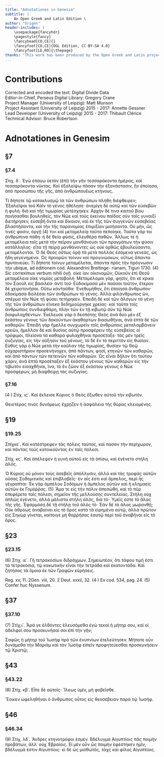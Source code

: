 ```yaml
---
title: "Adnotationes in Genesim"
subtitle: |
	An Open Greek and Latin Edition \ 
author: "Origen"
header-includes: | 
	\usepackage{fancyhdr}
	\pagestyle{fancy}
	\fancyhead[CO,CE]{}
	\fancyfoot[CO,CE]{OGL Edition, CC-BY-SA 4.0}
	\fancyfoot[LE,RO]{\thepage}
thanks: "This work has been produced by the Open Greek and Latin project through the help of volunteers. See contributions for details."
...
```


# Contributions  

Corrected and encoded the text: Digital Divide Data  
 Editor-in-Chief, Perseus Digital Library: Gregory Crane  
 Project Manager (University of Leipzig): Matt Munson  
 Project Assistant (University of Leipzig) 2015 - 2017: Annette Gessner  
 Lead Developer (University of Leipzig) 2015 - 2017: Thibault Clérice  
 Technical Advisor: Bruce Robertson  

# Adnotationes in Genesim  

## §7  

### §7.4  

<p>Στιχ. δ΄. Ἐγὼ ἐπάγω ὑετὸν (ἐπὶ) τὴν γῆν τεσσαράκοντα
ἡμέρας, καὶ τεσσαράκοντα νύκτας.
Καὶ ἐξαλείψω πᾶσαν τὴν ἐξανάστασιν, ἣν
ἐποίησα, ἀπὸ προσώπου τῆς γῆς, ἀπὸ ἀνθρώπουἕως κτήνους.</p>
<p>Τί δήποτε τῷ κατακλυσμῷ τὰ τῶν ἀνθρώπων πλήθη
διέφθειρεν; Ἐξαλεῖψαι τοῦ Κάῖν τὸ γένος ἠθέλησε·
ἀνεμίγη δὲ αὐτῷ καὶ τῶν εὐσεβῶν ἡ φυλή· διὸ
καὶ τῆς τιμωρίας μετέσχηκεν. Ἀρχὴν δέ τινα καιτοῦ
βίου ποιήσασθαι βουληθεὶς, τὸν Νῶε καὶ τοὺς ἐκείνου
παῖδας σὺν ταῖς γυναιξὶ διετήρησεν, εὐσεβῆ ὄντα
καὶ δίκαιον, καὶ ἐκ τῆς τῶν συγγενῶν εὐσεβείας
βλαστήσαντα, καὶ τὴν τῆς παρανομίας ἐπιμιξίαν μισήσαντα.
Οὐ μὴν, ὥς τινές φασιν, ὀργῇ (4) τινι καὶ μεταμελείᾳ
ταῦτα πεποίηκε. Ταῦτα γάρ τοι ἀνθρώπινα
πάθη· ἡ δὲ θεία φύσις, ἐλευθέρα παθῶν. Ἄλλως τε
ἡ μεταμέλεια τοῖς μετὰ τὴν πεῖραν μανθάνουσι τῶν
πραγμάτων τὴν φύσιν κατάλληλος· εἶτα τῇ πείρᾳ
μανθάνοντες ὡς οὐκ ὀρθῶς ἐβουλεύσαντο, μεταμέλονται.
Ὁ δὲ Θεὸς οὕτως ὁρᾷ τὰ μετὰ πολλὰς ἐσόμενα
γενεὰς, ὡς ἤδη γεγενημένα. Ὡς προορῶν τοίνυν καὶ
προγινώσκων, οὕτως ἅπαντα πρυτανεύει. Τί δήποτε
τοίνυν μεταμέλεται, ἅπαντα πρὸς τὴν πρόγνωσιν τὴν
<note type="footnote">ubique, ad editionem cod. Alexandrini Breitinge-
rianam, Tiguri 1730.</note>
<note type="footnote">(4) Sic correximus verbum nihili ὀγῇ.</note>

<pb n="13"/>
οἰκε ίαν οἰκονομῶν; Οὐκοῦν ἐπὶ Θεοῦ μεταμέλεια οἰκε
νομίας μεταβολή· Μεταμέλομαι γὰρ, φησὶν, ὅτι
κέ κρικα τὸν Σαοὺλ εἰς βασιλέα· ἀντὶ τοῦ· Εὐδοκίμασα
μὲν παῦσαι τοῦτον, ἕτερον δὲ χειροτονῆσαι.
Οὕτω κἀνταῦθα· Ἐνεθυμήθην, ὅτι ἐποίησα ἄνθρωπον·
ἐδοκίμασα διολέσαι τῶν ἀνθρώπων τὸ γένος.
Ἀλλὰ φιλάνθρωπος ὢν, σπέρμα τὸν Νῶε τῇ φύσει
τετήρηκεν. Ἐπειδὴ δὲ καὶ τῶν ἀλόγων τὰ γένη τῆς
τῶν ἀνθρώπων εἵνεκα δεδημιούργηκε χρείας· καὶ
ταῦτα τοῖς ἀνθρώποις συνδιεφθάρη, πλὴν τῶν ἐν τῇ
κιβωτῷ σὺν τῷ Νῶε διαφυλαχθέντων. Ἐκέλευσε γὰρ
ὁ δεσπότης Θεὸς ἀνὰ δύο μὲν ἐξ ἑκάστου γένους τῶν
δοκούντων ἀκαθάρτων διασωθῆναι, ἀνὰ ἑπτὰ δὲ τῶν
καθαρῶν. Ἐπειδὴ γὰρ ἤμελλε συγχωρεῖν τοῖς ἀνθρώποις
μεταλαμβάνειν κρεῶν, ἤμελλον δὲ καὶ θυσίας
αὐτῷ προσφέρειν τῆς εὐσεβείας οἱ τρόφιμοι,
πλείονα τὰ καθαρὰ φυλαχθῆναι προσέταξε· τὰς μὲν
τρεῖς συζυγίας, εἰς τὴν αὔξησιν τοῦ γένους, τὸ δὲ ἓν
τὸ περιττὸν εἰς θυσίαν. Εὐθὺς γὰρ ὁ Νῶε μετὰ τὴν
καῦλαν τῆς τιμωρίας, θυσίαν τῷ Θεῷ εὐχαριστήριον
προσενήνοχεν, ἀπὸ πάντων, φησὶ, κτηνῶν τῶν
καθαρῶν, καὶ ἀπὸ πάντων τῶν πετεινῶν τῶν καθαρῶν.
Ὡς εἶναι δῆλον ὅτι τούτου χάριν, ἀνὰ ἑπτὰ
προσέταξεν ἐξ ἑκάστου γένους τῶν καθαρῶν εἰς τὴν
τιβωτὸν εἰσαχθῆναι, ἵνα, τὸ ἓν ζῶον ἐξ ἑκάστου γένους
ὁ Νῶε προσφέρων, μὴ διαφθείρῃ τὰς συζυγίας.</p>  

### §7.16  

<p>
(4·) Στίχ. ις΄. Καὶ ἔκλεισε Κύριος ὁ Θεὸς ἔξωθεν
<lg>
<l>αὐτοῦ τὴν κιβωτόν.</l>
</lg></p>
<p>Θειοτέρας τινὸς δυνάμεως ἔχρῃζεν ἡ ἀσφάλεια τῆς
θύρας κλειομένης.</p>  

## §19  

### §19.25  

<p>Σπίχκε΄. Καὶ κατέστρεφεν τὰς πόλεις ταύτας, καὶ
πασαν τὴν περίχωρον, καὶ πάντας τοὺς κατοικοῦντας
ἐν ταῖς πόλεσι.</p>
<p>Στίχ. κς΄. Καὶ ἀπέλεψεν ἡ γυνὴ αὐτοῦ εἰς τὰ
ὀπίσω, καὶ ἐγένετο στήλη ἁλός.</p>
<p>Ὁ Κύριος οὐ μόνον τοὺς ἀσεβεῖς ἀπόλλυσιν, ἀλλὰ
καὶ τὰς τροφὰς αὐτῶν οὔσας Σοδομιτικὰς καὶ ἐπιβλαβεῖς·
ἐν αἷς ἐστι καὶ ἄμπελος, περὶ ἧς γέγραπται·
Ἐκ γὰρ ἀμπέλου Σοδόμων ἡ ἄμπελος
αὐτῶν καὶ ἡ κλημαεὶς αὐτῶν ἐκ Γομόῤῤας.
(5) Ἅμα τε εἰς τὴν πόλιν ἀπεσώθη, καὶ τὸ
πῦρ ἐπεφέρετο ταῖς πόλεσι, σημεῖον τῆς μελλούσης
συντελείας. Στήλη οὐχ ἁπλῶς ἐγένετο, ἀλλὰ μάλιστα
στήλη ἁλὸς, διὰ τό· Ὑμεῖς ἐστε τὸ ἄλας τῆς γῆς.
Ἐφαρμόσῃ δὲ τῇ στήλῃ τοῦ ἁλὸς τό· Ἐὰν δὲ τὸ
ἅλας μωρανθῇ; Οὐκ ἀθρόως ἀναβαίνει εἰς τὸ ὄρος
κατὰ τὰ εἰρημένα αὐτῷ, ἀλλὰ πρῶτον εἰς Σηγὼρ γίνεται,
καίτοιγε μὴ θαῤῥήσας ἑαυτῷ περὶ τοῦ ἀναβῆναι
εἰς τὸ ὄρος.</p>  

## §23  

### §23.15  

<p>(6) Στίχ. ιε΄. Γῆ τετρακοσίων διδράχμων.
Σημειωτέον, ὅτι τάφου τιμή ἐστι τὰ τετρακόσια,
τῷ κακωτικὴν εἶναι τὴν τετράδα καὶ ἑκατοντάδα. Καὶ
ζητήσας τὰ ὅμοια ἐκ τῶν Γραφῶν εὑρήσεις.</p>
<note type="footnote">Reg. xv, 11. 2Gen. viii, 20. 2 Deut. xxxii, 32.</note>
<note type="footnote">(4·) Ex cod. 534, pag. 24.</note>
<note type="footnote">(5) Confer huc Nyssenum.</note>  

## §37  

### §37.10  

<p>(7) Στίχ.ι΄. Ἆρά γε ἐλθόντες ἐλευσόμεθα ἐγώ τεκαὶ
ἡ μήτηρ σου, καὶ οἱ ἀδελφοί σου προσκυνῆσαί
σοι ἐπὶ τὴν γῆν;</p>
<p>Σαφῶς ἡ μήτηρ τοῦ Ἰωσὴφ πρὸ τῶν ἐνυπνίων
ἐτελεύτησεν. Μήποτε οὖν δυνάμεθα τὴν Μαριὰμ καὶ
τὸν Ἰωσὴφ εἰπεῖν προφητεύεσθαι προσκυνήσειν τῷ
Χριστῷ;</p>  

## §43  

### §43.22  

<p>(8) Στίχ. κβ΄. Εἶπε δὲ αὐτοῖς· Ἵλεως ὑμῖν, μὴ φοβεῖσθε.</p>
<p>Ἔοικεν ὠφεληθῆναι ὁ ἄνθρωπος οὗτος εἰς θεοσέβειαν
παρὰ τῷ Ἰωσήφ.</p>  

## §46  

### §46.34  

<p>(9) Στίχ. λδ΄. Ἄνδρες κτηνοτρόφοι ἐσμέν.
Βδέλυγμα Αἰγυπτίοις πᾶς ποιμὴν προβάτων, ἀλλ᾿
οὐχ Ἑβραίοις. Εἰ μὲν οὖν ὧς ποιμὴν ἐφέστηκεν ἡμῖν,
βδέλυγμά ἐστιν Αἰγυπτίοις· εἱ δὲ ὡς μισθωτὸς, τάχς
καὶ φίλος Αἰγυπτίοις.</p>  

